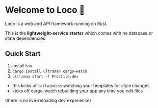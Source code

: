 # Welcome to Loco :train:

Loco is a web and API framework running on Rust.

This is the **lightweight-service starter** which comes with no database or state dependencies.

## Quick Start

1. install `bun`
2. `cargo install ultraman cargo-watch`
3. `ultraman start -f Procfile.dev`
  - this kicks of `tailwindcss` watching your templates for style changes
  - kicks off cargo-watch rebuilding your app any time you edit files

(there is no live-reloading dev experience)
